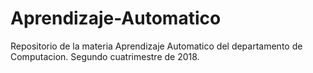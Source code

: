 # Aprendizaje-Automatico
Repositorio de la materia Aprendizaje Automatico del departamento de Computacion. Segundo cuatrimestre de 2018.

